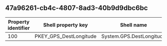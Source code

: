 ## 47a96261-cb4c-4807-8ad3-40b9d9dbc6bc

Property identifier | Shell property key | Shell name | Alias
--- | --- | --- | ---
100 | PKEY_GPS_DestLongitude | System.GPS.DestLongitude | 

